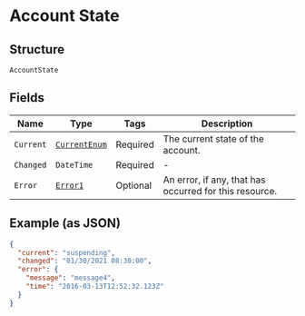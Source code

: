 
# Account State

## Structure

`AccountState`

## Fields

| Name | Type | Tags | Description |
|  --- | --- | --- | --- |
| `Current` | [`CurrentEnum`](../../doc/models/current-enum.md) | Required | The current state of the account. |
| `Changed` | `DateTime` | Required | - |
| `Error` | [`Error1`](../../doc/models/error-1.md) | Optional | An error, if any, that has occurred for this resource. |

## Example (as JSON)

```json
{
  "current": "suspending",
  "changed": "01/30/2021 08:30:00",
  "error": {
    "message": "message4",
    "time": "2016-03-13T12:52:32.123Z"
  }
}
```

